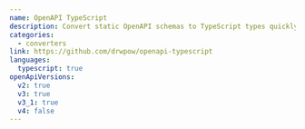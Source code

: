 ```yaml
---
name: OpenAPI TypeScript
description: Convert static OpenAPI schemas to TypeScript types quickly using pure Node.js. Fast, lightweight, (almost) dependency-free, and no Java/node-gyp/running OpenAPI servers necessary.
categories:
  - converters
link: https://github.com/drwpow/openapi-typescript
languages:
  typescript: true
openApiVersions:
  v2: true
  v3: true
  v3_1: true
  v4: false
---
```

